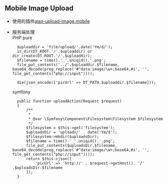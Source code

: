## Mobile Image Upload
- 使用的插件[ajax-upload-image.mobile](https://github.com/lcp0578/ajax-upload-image.mobile)
- 服务端处理  
	PHP pure

		$uploaddir = 'file/upload/'.date('Ym/d/');
		is_dir(DT_ROOT.'/'.$uploaddir) or dir_create(DT_ROOT.'/'.$uploaddir);
		$filename = time().'_'.uniqid().'.png';
		file_put_contents('../'.$uploaddir.$filename, base64_decode(preg_replace('#^data:image/\w+;base64,#i', '', file_get_contents("php://input"))));
		
		die(json_encode(['picUrl' => DT_PATH.$uploaddir.$filename]));

	symfony
	
		public function uploadAction(Request $request)
	    {
	        /**
	         * 
	         * @var \Symfony\Component\Filesystem\Filesystem $filesystem
	         */
	        $filesystem = $this->get('filesystem');
	        $uploadsDir = 'uploads/' . date('Ym/d');
	        $filesystem->mkdir($uploadsDir);
	        $filename = time().'_'.uniqid().'.png';
	        file_put_contents($uploadsDir.$filename, base64_decode(preg_replace('#^data:image/\w+;base64,#i', '', file_get_contents("php://input"))));
	        return $this->json([
	            'picUrl' => 'http://' . $request->getHost(). '/' .$uploadsDir.$filename
	        ]);
	    }